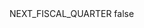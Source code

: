 <?xml version="1.0" encoding="UTF-8"?>
<CustomMetadata xmlns="http://soap.sforce.com/2006/04/metadata">
    <label>NEXT_FISCAL_QUARTER</label>
    <protected>false</protected>
</CustomMetadata>
